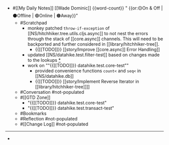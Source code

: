 - #[[My Daily Notes]] [[Wade Dominic]] {{word-count}} " {{or:🟡On & Off | ⚫️Offline | 🟢Online | 🟠Away}}"
    - #Scratchpad 
        - monkey patched `throw-if-exception` of [[NS/hitchhiker.tree.utils.cljs.async]] to not nest the errors through the stack of [[core.async]] channels. This will need to be backported and further considered in [[library/hitchhiker-tree]].
            - {{[[TODO]]}} [[story/Improve [[core.async]] Error Handling]]
        - updated [[NS/datahike.test.filter-test]] based on changes made to the lookups [*](((8fyQ--ie_)))
        - work on ""{{[[TODO]]}} datahike.test.core-test""
            - provided convenience functions `count<` and `seq<` in [[NS/datahike.db]]
            - {{[[TODO]]}} [[story/Implement Reverse Iterator in [[library/hitchhiker-tree]]]]
    - #Conversation #not-populated
    - #[[GTD Zone]]
        - "{{[[TODO]]}} datahike.test.core-test"
        - "{{[[TODO]]}} datahike.test.transact-test"
    - #Bookmarks
    - #Reflection #not-populated
    - #[[Change Log]] #not-populated
- ---
- 

